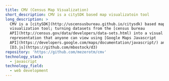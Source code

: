 ```yaml
---
title: CMV (Census Map Visualization)
short_description: CMV is a citySDK based map visualizatoin tool
long_description: >
  CMV is a [citySDK](http://uscensusbureau.github.io/citysdk) based map
  visualization tool; turning datasets from the [census bureau
  API](http://census.gov/data/developers/data-sets.html) into a visual
  representation that anyone can view using [Google Maps Javascript
  API](https://developers.google.com/maps/documentation/javascript/) and
  [D3.js](https://github.com/mbostock/d3)
repository: 'https://github.com/mezerotm/cmv'
technology_stack:
  - javascript
technology_field:
  - web development
---
```


